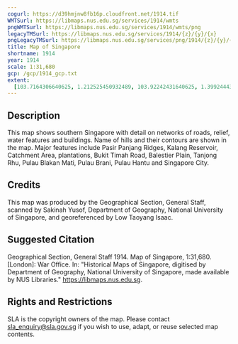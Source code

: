 ```yaml
---
cogurl: https://d39hmjnw8fb16p.cloudfront.net/1914.tif
WMTSurl: https://libmaps.nus.edu.sg/services/1914/wmts
pngWMTSurl: https://libmaps.nus.edu.sg/services/1914/wmts/png
legacyTMSurl: https://libmaps.nus.edu.sg/services/1914/{z}/{y}/{x}
pngLegacyTMSurl: https://libmaps.nus.edu.sg/services/png/1914/{z}/{y}/{x}
title: Map of Singapore
shortname: 1914
year: 1914
scale: 1:31,680
gcp: /gcp/1914_gcp.txt
extent:
  [103.7164306640625, 1.212525450932489, 103.92242431640625, 1.3992444379128557]
---
```


## Description

This map shows southern Singapore with detail on networks of roads, relief, water features and buildings. Name of hills and their contours are shown in the map. Major features include Pasir Panjang Ridges, Kalang Reservoir, Catchment Area, plantations, Bukit Timah Road, Balestier Plain, Tanjong Rhu, Pulau Blakan Mati, Pulau Brani, Pulau Hantu and Singapore City.

## Credits

This map was produced by the Geographical Section, General Staff, scanned by Sakinah Yusof, Department of Geography, National University of Singapore, and georeferenced by Low Taoyang Isaac.

## Suggested Citation

Geographical Section, General Staff 1914. Map of Singapore, 1:31,680. [London]: War Office. In: "Historical Maps of Singapore, digitised by Department of Geography, National University of Singapore, made available by NUS Libraries." https://libmaps.nus.edu.sg.

## Rights and Restrictions

SLA is the copyright owners of the map. Please contact sla_enquiry@sla.gov.sg if you wish to use, adapt, or reuse selected map contents.
